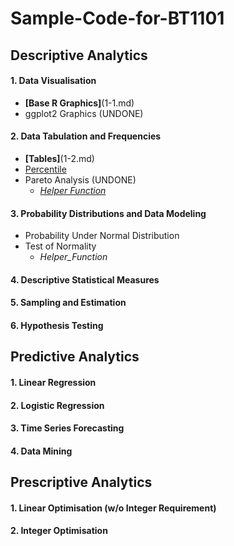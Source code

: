 # Sample-Code-for-BT1101
## Descriptive Analytics
#### 1. Data Visualisation
- **[Base R Graphics]**(1-1.md)
- ggplot2 Graphics (UNDONE)
#### 2. Data Tabulation and Frequencies
- **[Tables]**(1-2.md)
- [Percentile]([SC]-Descriptive-Analytics/[SC]-Data-Visualisation/[M]-Percentile.md)
- Pareto Analysis (UNDONE)
  - [_Helper Function_]([SC]-Descriptive-Analytics/[SC]-Data-Visualisation/[HF]-Pareto-Analysis.md)
#### 3. Probability Distributions and Data Modeling
- Probability Under Normal Distribution
- Test of Normality
  - _Helper_Function_
#### 4. Descriptive Statistical Measures
#### 5. Sampling and Estimation
#### 6. Hypothesis Testing
## Predictive Analytics
#### 1. Linear Regression
#### 2. Logistic Regression
#### 3. Time Series Forecasting
#### 4. Data Mining
## Prescriptive Analytics
#### 1. Linear Optimisation (w/o Integer Requirement)
#### 2. Integer Optimisation
